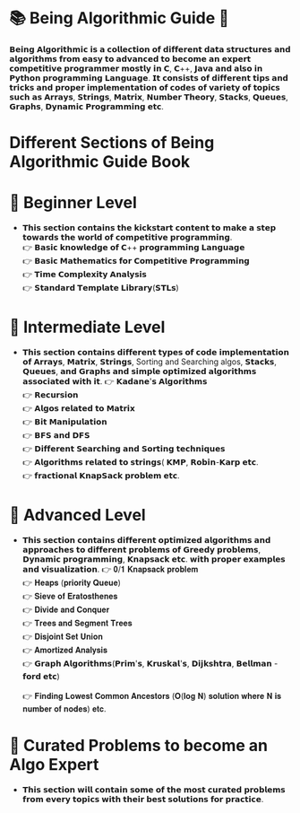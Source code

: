 # 📚 Being Algorithmic Guide 📖
𝗕𝗲𝗶𝗻𝗴 𝗔𝗹𝗴𝗼𝗿𝗶𝘁𝗵𝗺𝗶𝗰 𝗶𝘀 𝗮 𝗰𝗼𝗹𝗹𝗲𝗰𝘁𝗶𝗼𝗻 𝗼𝗳 𝗱𝗶𝗳𝗳𝗲𝗿𝗲𝗻𝘁 𝗱𝗮𝘁𝗮 𝘀𝘁𝗿𝘂𝗰𝘁𝘂𝗿𝗲𝘀 𝗮𝗻𝗱 𝗮𝗹𝗴𝗼𝗿𝗶𝘁𝗵𝗺𝘀 𝗳𝗿𝗼𝗺 𝗲𝗮𝘀𝘆 𝘁𝗼 𝗮𝗱𝘃𝗮𝗻𝗰𝗲𝗱 𝘁𝗼 𝗯𝗲𝗰𝗼𝗺𝗲 𝗮𝗻 𝗲𝘅𝗽𝗲𝗿𝘁 𝗰𝗼𝗺𝗽𝗲𝘁𝗶𝘁𝗶𝘃𝗲 𝗽𝗿𝗼𝗴𝗿𝗮𝗺𝗺𝗲𝗿 𝗺𝗼𝘀𝘁𝗹𝘆 𝗶𝗻 𝗖, 𝗖++, 𝗝𝗮𝘃𝗮 𝗮𝗻𝗱 𝗮𝗹𝘀𝗼 𝗶𝗻 𝗣𝘆𝘁𝗵𝗼𝗻 𝗽𝗿𝗼𝗴𝗿𝗮𝗺𝗺𝗶𝗻𝗴 𝗟𝗮𝗻𝗴𝘂𝗮𝗴𝗲. 𝗜𝘁 𝗰𝗼𝗻𝘀𝗶𝘀𝘁𝘀 𝗼𝗳 𝗱𝗶𝗳𝗳𝗲𝗿𝗲𝗻𝘁 𝘁𝗶𝗽𝘀 𝗮𝗻𝗱 𝘁𝗿𝗶𝗰𝗸𝘀 𝗮𝗻𝗱 𝗽𝗿𝗼𝗽𝗲𝗿 𝗶𝗺𝗽𝗹𝗲𝗺𝗲𝗻𝘁𝗮𝘁𝗶𝗼𝗻 𝗼𝗳 𝗰𝗼𝗱𝗲𝘀 𝗼𝗳 𝘃𝗮𝗿𝗶𝗲𝘁𝘆 𝗼𝗳 𝘁𝗼𝗽𝗶𝗰𝘀 𝘀𝘂𝗰𝗵 𝗮𝘀 𝗔𝗿𝗿𝗮𝘆𝘀, 𝗦𝘁𝗿𝗶𝗻𝗴𝘀, 𝗠𝗮𝘁𝗿𝗶𝘅, 𝗡𝘂𝗺𝗯𝗲𝗿 𝗧𝗵𝗲𝗼𝗿𝘆, 𝗦𝘁𝗮𝗰𝗸𝘀, 𝗤𝘂𝗲𝘂𝗲𝘀, 𝗚𝗿𝗮𝗽𝗵𝘀, 𝗗𝘆𝗻𝗮𝗺𝗶𝗰 𝗣𝗿𝗼𝗴𝗿𝗮𝗺𝗺𝗶𝗻𝗴 𝗲𝘁𝗰. 

# Different Sections of Being Algorithmic Guide Book
# 📌 Beginner Level
- 𝗧𝗵𝗶𝘀 𝘀𝗲𝗰𝘁𝗶𝗼𝗻 𝗰𝗼𝗻𝘁𝗮𝗶𝗻𝘀 𝘁𝗵𝗲 𝗸𝗶𝗰𝗸𝘀𝘁𝗮𝗿𝘁 𝗰𝗼𝗻𝘁𝗲𝗻𝘁 𝘁𝗼 𝗺𝗮𝗸𝗲 𝗮 𝘀𝘁𝗲𝗽 𝘁𝗼𝘄𝗮𝗿𝗱𝘀 𝘁𝗵𝗲 𝘄𝗼𝗿𝗹𝗱 𝗼𝗳 𝗰𝗼𝗺𝗽𝗲𝘁𝗶𝘁𝗶𝘃𝗲 𝗽𝗿𝗼𝗴𝗿𝗮𝗺𝗺𝗶𝗻𝗴.<br/>
👉 𝗕𝗮𝘀𝗶𝗰 𝗸𝗻𝗼𝘄𝗹𝗲𝗱𝗴𝗲 𝗼𝗳 𝗖++ 𝗽𝗿𝗼𝗴𝗿𝗮𝗺𝗺𝗶𝗻𝗴 𝗟𝗮𝗻𝗴𝘂𝗮𝗴𝗲  <br/>
👉 𝗕𝗮𝘀𝗶𝗰 𝗠𝗮𝘁𝗵𝗲𝗺𝗮𝘁𝗶𝗰𝘀 𝗳𝗼𝗿 𝗖𝗼𝗺𝗽𝗲𝘁𝗶𝘁𝗶𝘃𝗲 𝗣𝗿𝗼𝗴𝗿𝗮𝗺𝗺𝗶𝗻𝗴 <br/>
👉 𝗧𝗶𝗺𝗲 𝗖𝗼𝗺𝗽𝗹𝗲𝘅𝗶𝘁𝘆 𝗔𝗻𝗮𝗹𝘆𝘀𝗶𝘀 <br/>
👉 𝗦𝘁𝗮𝗻𝗱𝗮𝗿𝗱 𝗧𝗲𝗺𝗽𝗹𝗮𝘁𝗲 𝗟𝗶𝗯𝗿𝗮𝗿𝘆(𝗦𝗧𝗟𝘀) <br/>


# 📌 Intermediate Level
- 𝗧𝗵𝗶𝘀 𝘀𝗲𝗰𝘁𝗶𝗼𝗻 𝗰𝗼𝗻𝘁𝗮𝗶𝗻𝘀 𝗱𝗶𝗳𝗳𝗲𝗿𝗲𝗻𝘁 𝘁𝘆𝗽𝗲𝘀 𝗼𝗳 𝗰𝗼𝗱𝗲 𝗶𝗺𝗽𝗹𝗲𝗺𝗲𝗻𝘁𝗮𝘁𝗶𝗼𝗻 𝗼𝗳 𝗔𝗿𝗿𝗮𝘆𝘀, 𝗠𝗮𝘁𝗿𝗶𝘅, 𝗦𝘁𝗿𝗶𝗻𝗴𝘀, Sorting and Searching algos, 𝗦𝘁𝗮𝗰𝗸𝘀, 𝗤𝘂𝗲𝘂𝗲𝘀, 𝗮𝗻𝗱 𝗚𝗿𝗮𝗽𝗵𝘀 𝗮𝗻𝗱 𝘀𝗶𝗺𝗽𝗹𝗲 𝗼𝗽𝘁𝗶𝗺𝗶𝘇𝗲𝗱 𝗮𝗹𝗴𝗼𝗿𝗶𝘁𝗵𝗺𝘀 𝗮𝘀𝘀𝗼𝗰𝗶𝗮𝘁𝗲𝗱 𝘄𝗶𝘁𝗵 𝗶𝘁.
👉 𝗞𝗮𝗱𝗮𝗻𝗲'𝘀 𝗔𝗹𝗴𝗼𝗿𝗶𝘁𝗵𝗺𝘀 <br/>
👉 𝗥𝗲𝗰𝘂𝗿𝘀𝗶𝗼𝗻 <br/>
👉 𝗔𝗹𝗴𝗼𝘀 𝗿𝗲𝗹𝗮𝘁𝗲𝗱 𝘁𝗼 𝗠𝗮𝘁𝗿𝗶𝘅 <br/>
👉 𝗕𝗶𝘁 𝗠𝗮𝗻𝗶𝗽𝘂𝗹𝗮𝘁𝗶𝗼𝗻<br/>
👉 𝗕𝗙𝗦 𝗮𝗻𝗱 𝗗𝗙𝗦<br/>
👉 𝗗𝗶𝗳𝗳𝗲𝗿𝗲𝗻𝘁 𝗦𝗲𝗮𝗿𝗰𝗵𝗶𝗻𝗴 𝗮𝗻𝗱 𝗦𝗼𝗿𝘁𝗶𝗻𝗴 𝘁𝗲𝗰𝗵𝗻𝗶𝗾𝘂𝗲𝘀<br/>
👉 𝗔𝗹𝗴𝗼𝗿𝗶𝘁𝗵𝗺𝘀 𝗿𝗲𝗹𝗮𝘁𝗲𝗱 𝘁𝗼 𝘀𝘁𝗿𝗶𝗻𝗴𝘀( 𝗞𝗠𝗣, 𝗥𝗼𝗯𝗶𝗻-𝗞𝗮𝗿𝗽 𝗲𝘁𝗰.<br/>
👉 𝗳𝗿𝗮𝗰𝘁𝗶𝗼𝗻𝗮𝗹 𝗞𝗻𝗮𝗽𝗦𝗮𝗰𝗸 𝗽𝗿𝗼𝗯𝗹𝗲𝗺 𝗲𝘁𝗰.<br/>

# 📌 Advanced Level
- 𝗧𝗵𝗶𝘀 𝘀𝗲𝗰𝘁𝗶𝗼𝗻 𝗰𝗼𝗻𝘁𝗮𝗶𝗻𝘀 𝗱𝗶𝗳𝗳𝗲𝗿𝗲𝗻𝘁 𝗼𝗽𝘁𝗶𝗺𝗶𝘇𝗲𝗱 𝗮𝗹𝗴𝗼𝗿𝗶𝘁𝗵𝗺𝘀 𝗮𝗻𝗱 𝗮𝗽𝗽𝗿𝗼𝗮𝗰𝗵𝗲𝘀 𝘁𝗼 𝗱𝗶𝗳𝗳𝗲𝗿𝗲𝗻𝘁 𝗽𝗿𝗼𝗯𝗹𝗲𝗺𝘀 𝗼𝗳 𝗚𝗿𝗲𝗲𝗱𝘆 𝗽𝗿𝗼𝗯𝗹𝗲𝗺𝘀, 𝗗𝘆𝗻𝗮𝗺𝗶𝗰 𝗽𝗿𝗼𝗴𝗿𝗮𝗺𝗺𝗶𝗻𝗴, 𝗞𝗻𝗮𝗽𝘀𝗮𝗰𝗸 𝗲𝘁𝗰. 𝘄𝗶𝘁𝗵 𝗽𝗿𝗼𝗽𝗲𝗿 𝗲𝘅𝗮𝗺𝗽𝗹𝗲𝘀 𝗮𝗻𝗱 𝘃𝗶𝘀𝘂𝗮𝗹𝗶𝘇𝗮𝘁𝗶𝗼𝗻.
👉 𝟎/𝟏 𝐊𝐧𝐚𝐩𝐬𝐚𝐜𝐤 𝐩𝐫𝐨𝐛𝐥𝐞𝐦 <br/>
👉 𝐇𝐞𝐚𝐩𝐬 (𝐩𝐫𝐢𝐨𝐫𝐢𝐭𝐲 𝐐𝐮𝐞𝐮𝐞)<br/>
👉 𝐒𝐢𝐞𝐯𝐞 𝐨𝐟 𝐄𝐫𝐚𝐭𝐨𝐬𝐭𝐡𝐞𝐧𝐞𝐬<br/>
👉 𝐃𝐢𝐯𝐢𝐝𝐞 𝐚𝐧𝐝 𝐂𝐨𝐧𝐪𝐮𝐞𝐫<br/>
👉 𝐓𝐫𝐞𝐞𝐬 𝐚𝐧𝐝 𝐒𝐞𝐠𝐦𝐞𝐧𝐭 𝐓𝐫𝐞𝐞𝐬<br/>
👉 𝐃𝐢𝐬𝐣𝐨𝐢𝐧𝐭 𝐒𝐞𝐭 𝐔𝐧𝐢𝐨𝐧<br/>
👉 𝐀𝐦𝐨𝐫𝐭𝐢𝐳𝐞𝐝 𝐀𝐧𝐚𝐥𝐲𝐬𝐢𝐬<br/>
👉 𝗚𝗿𝗮𝗽𝗵 𝗔𝗹𝗴𝗼𝗿𝗶𝘁𝗵𝗺𝘀(𝗣𝗿𝗶𝗺'𝘀, 𝗞𝗿𝘂𝘀𝗸𝗮𝗹'𝘀, 𝗗𝗶𝗷𝗸𝘀𝗵𝘁𝗿𝗮, 𝗕𝗲𝗹𝗹𝗺𝗮𝗻 - 𝗳𝗼𝗿𝗱 𝗲𝘁𝗰)<br/>  
👉 𝐅𝐢𝐧𝐝𝐢𝐧𝐠 𝐋𝐨𝐰𝐞𝐬𝐭 𝐂𝐨𝐦𝐦𝐨𝐧 𝐀𝐧𝐜𝐞𝐬𝐭𝐨𝐫𝐬 (𝐎(𝐥𝐨𝐠 𝐍) 𝐬𝐨𝐥𝐮𝐭𝐢𝐨𝐧 𝐰𝐡𝐞𝐫𝐞 𝐍 𝐢𝐬 𝐧𝐮𝐦𝐛𝐞𝐫 𝐨𝐟 𝐧𝐨𝐝𝐞𝐬) 𝐞𝐭𝐜.<br/>



# 📌 Curated Problems to become an Algo Expert
- 𝗧𝗵𝗶𝘀 𝘀𝗲𝗰𝘁𝗶𝗼𝗻 𝘄𝗶𝗹𝗹 𝗰𝗼𝗻𝘁𝗮𝗶𝗻 𝘀𝗼𝗺𝗲 𝗼𝗳 𝘁𝗵𝗲 𝗺𝗼𝘀𝘁 𝗰𝘂𝗿𝗮𝘁𝗲𝗱 𝗽𝗿𝗼𝗯𝗹𝗲𝗺𝘀 𝗳𝗿𝗼𝗺 𝗲𝘃𝗲𝗿𝘆 𝘁𝗼𝗽𝗶𝗰𝘀 𝘄𝗶𝘁𝗵 𝘁𝗵𝗲𝗶𝗿 𝗯𝗲𝘀𝘁 𝘀𝗼𝗹𝘂𝘁𝗶𝗼𝗻𝘀 𝗳𝗼𝗿 𝗽𝗿𝗮𝗰𝘁𝗶𝗰𝗲.

